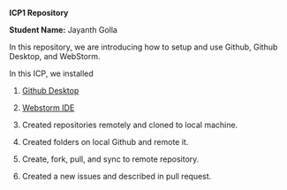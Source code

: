 **ICP1 Repository**

**Student Name:** Jayanth Golla

In this repository, we are introducing how to setup and use Github, Github Desktop, and WebStorm.

In this ICP, we installed

1. <a href="https://github.com/" >Github Desktop</a>

2. <a href="https://www.jetbrains.com/webstorm/">Webstorm IDE</a>

3. Created repositories remotely and cloned to local machine. 
4. Created folders on local Github and remote it.
5. Create, fork, pull, and sync to remote repository.
6. Created a new issues and described in pull request.
